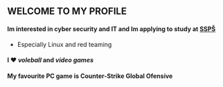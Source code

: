 ## WELCOME TO MY PROFILE 

#### Im interested in cyber security and IT and Im applying to study at [SSPŠ] 

- Especially Linux and red teaming

#### I ❤️ *voleball* and *video games*

#### My favourite PC game is **Counter-Strike Global Ofensive**

[SSPŠ]: https://www.ssps.cz/
